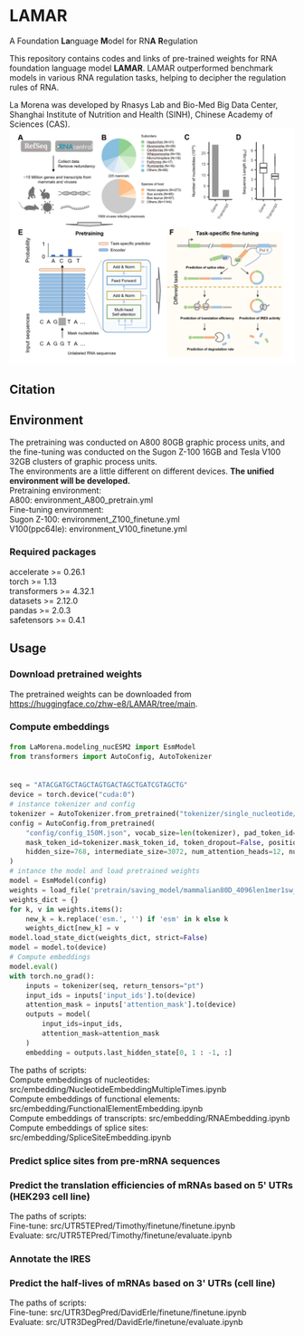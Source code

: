 # LAMAR
A Foundation **La**nguage **M**odel for RN**A** **R**egulation

This repository contains codes and links of pre-trained weights for RNA foundation language model **LAMAR**. LAMAR outperformed benchmark models in various RNA regulation tasks, helping to decipher the regulation rules of RNA.  

La Morena was developed by Rnasys Lab and Bio-Med Big Data Center, Shanghai Institute of Nutrition and Health (SINH), Chinese Academy of Sciences (CAS).  
![image](./ReadMe/overview.png)

## Citation

## Environment
The pretraining was conducted on A800 80GB graphic process units, and the fine-tuning was conducted on the Sugon Z-100 16GB and Tesla V100 32GB clusters of graphic process units.  
The environments are a little different on different devices. **The unified environment will be developed.**   
Pretraining environment:   
    A800: environment_A800_pretrain.yml  
Fine-tuning environment:   
    Sugon Z-100: environment_Z100_finetune.yml  
    V100(ppc64le): environment_V100_finetune.yml

### Required packages
accelerate >= 0.26.1  
torch >= 1.13  
transformers >= 4.32.1  
datasets >= 2.12.0  
pandas >= 2.0.3  
safetensors >= 0.4.1  

## Usage
### Download pretrained weights
The pretrained weights can be downloaded from https://huggingface.co/zhw-e8/LAMAR/tree/main.

### Compute embeddings
```python
from LaMorena.modeling_nucESM2 import EsmModel
from transformers import AutoConfig, AutoTokenizer


seq = "ATACGATGCTAGCTAGTGACTAGCTGATCGTAGCTG"
device = torch.device("cuda:0")
# instance tokenizer and config
tokenizer = AutoTokenizer.from_pretrained("tokenizer/single_nucleotide/", model_max_length=model_max_length)
config = AutoConfig.from_pretrained(
    "config/config_150M.json", vocab_size=len(tokenizer), pad_token_id=tokenizer.pad_token_id,
    mask_token_id=tokenizer.mask_token_id, token_dropout=False, positional_embedding_type='rotary', 
    hidden_size=768, intermediate_size=3072, num_attention_heads=12, num_hidden_layers=12
)
# intance the model and load pretrained weights
model = EsmModel(config)
weights = load_file('pretrain/saving_model/mammalian80D_4096len1mer1sw_80M/checkpoint-250000/model.safetensors')
weights_dict = {}
for k, v in weights.items():
    new_k = k.replace('esm.', '') if 'esm' in k else k
    weights_dict[new_k] = v
model.load_state_dict(weights_dict, strict=False)
model = model.to(device)
# Compute embeddings
model.eval()
with torch.no_grad():
    inputs = tokenizer(seq, return_tensors="pt")
    input_ids = inputs['input_ids'].to(device)
    attention_mask = inputs['attention_mask'].to(device)
    outputs = model(
        input_ids=input_ids, 
        attention_mask=attention_mask
    )
    embedding = outputs.last_hidden_state[0, 1 : -1, :]
```
The paths of scripts:   
    Compute embeddings of nucleotides: src/embedding/NucleotideEmbeddingMultipleTimes.ipynb  
    Compute embeddings of functional elements: src/embedding/FunctionalElementEmbedding.ipynb  
    Compute embeddings of transcripts: src/embedding/RNAEmbedding.ipynb  
    Compute embeddings of splice sites: src/embedding/SpliceSiteEmbedding.ipynb  

### Predict splice sites from pre-mRNA sequences

### Predict the translation efficiencies of mRNAs based on 5' UTRs (HEK293 cell line)
The paths of scripts:   
  Fine-tune: src/UTR5TEPred/Timothy/finetune/finetune.ipynb  
  Evaluate: src/UTR5TEPred/Timothy/finetune/evaluate.ipynb

### Annotate the IRES

### Predict the half-lives of mRNAs based on 3' UTRs (cell line)
The paths of scripts:   
  Fine-tune: src/UTR3DegPred/DavidErle/finetune/finetune.ipynb  
  Evaluate: src/UTR3DegPred/DavidErle/finetune/evaluate.ipynb

